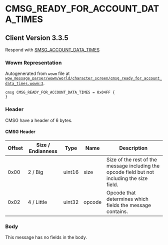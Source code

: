 # CMSG_READY_FOR_ACCOUNT_DATA_TIMES

## Client Version 3.3.5

Respond with [SMSG_ACCOUNT_DATA_TIMES](./smsg_account_data_times.md)

### Wowm Representation

Autogenerated from `wowm` file at [`wow_message_parser/wowm/world/character_screen/cmsg_ready_for_account_data_times.wowm:3`](https://github.com/gtker/wow_messages/tree/main/wow_message_parser/wowm/world/character_screen/cmsg_ready_for_account_data_times.wowm#L3).
```rust,ignore
cmsg CMSG_READY_FOR_ACCOUNT_DATA_TIMES = 0x04FF {
}
```
### Header

CMSG have a header of 6 bytes.

#### CMSG Header

| Offset | Size / Endianness | Type   | Name   | Description |
| ------ | ----------------- | ------ | ------ | ----------- |
| 0x00   | 2 / Big           | uint16 | size   | Size of the rest of the message including the opcode field but not including the size field.|
| 0x02   | 4 / Little        | uint32 | opcode | Opcode that determines which fields the message contains.|

### Body

This message has no fields in the body.


